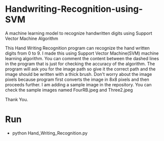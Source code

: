 # Handwriting-Recognition-using-SVM
A machine learning model to recognize handwritten digits using Support Vector Machine Algorithm



This Hand Writing Recognition program can recognize the hand written digits from 0 to 9.
I made this using Support Vector Machine(SVM) machine learning algorithm.
You can comment the content between the dashed lines in the program that is just for checking the accuracy of the algorithm.
The program will ask you for the image path so give it the correct path and the image should be written with a thick brush.
Don't worry about the image pixels because program first converts the image in 8x8 pixels and then proceeds further.
I am adding a sample image in the repository. You can check the sample images named FourRB.jpeg and Three2.jpeg

Thank You.


# Run
- python Hand_Writing_Recognition.py
